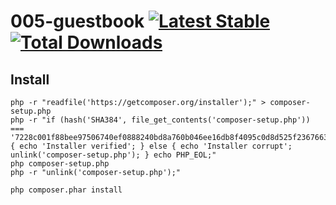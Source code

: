 # 005-guestbook [![Latest Stable](https://poser.pugx.org/Codeception/Codeception/version.png)](https://github.com/webcourseonline/005-guestbook) [![Total Downloads](https://poser.pugx.org/codeception/codeception/downloads.png)](https://packagist.org/packages/codeception/codeception)

## Install

    php -r "readfile('https://getcomposer.org/installer');" > composer-setup.php
    php -r "if (hash('SHA384', file_get_contents('composer-setup.php')) === '7228c001f88bee97506740ef0888240bd8a760b046ee16db8f4095c0d8d525f2367663f22a46b48d072c816e7fe19959') { echo 'Installer verified'; } else { echo 'Installer corrupt'; unlink('composer-setup.php'); } echo PHP_EOL;"
    php composer-setup.php
    php -r "unlink('composer-setup.php');"
    
    php composer.phar install
